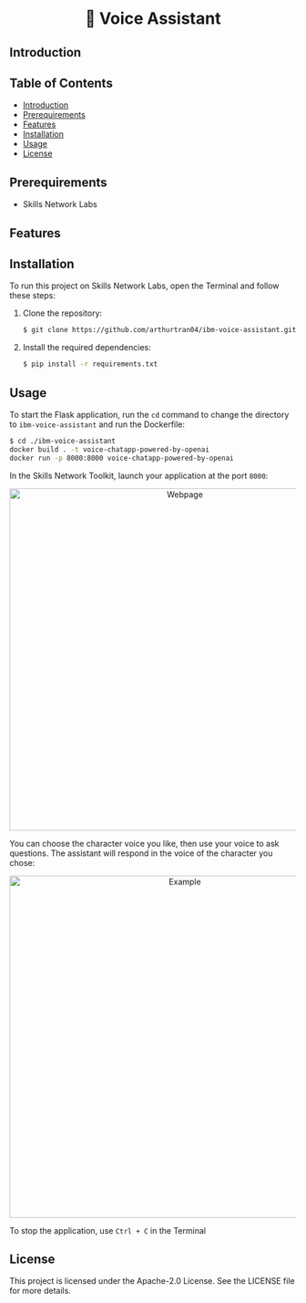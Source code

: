 <div align="center"><h1>🎤 Voice Assistant</h1></div>

## Introduction



## Table of Contents

- [Introduction](#introduction)
- [Prerequirements](#prerequirements)
- [Features](#features)
- [Installation](#installation)
- [Usage](#usage)
- [License](#license)

## Prerequirements

- Skills Network Labs

## Features



## Installation

To run this project on Skills Network Labs, open the Terminal and follow these steps:

1. Clone the repository:

    ```sh
    $ git clone https://github.com/arthurtran04/ibm-voice-assistant.git
    ```

2. Install the required dependencies:

    ```sh
    $ pip install -r requirements.txt
    ```

## Usage

To start the Flask application, run the `cd` command to change the directory to `ibm-voice-assistant` and run the Dockerfile:

   ```sh
   $ cd ./ibm-voice-assistant
   docker build . -t voice-chatapp-powered-by-openai
   docker run -p 8000:8000 voice-chatapp-powered-by-openai
   ```
In the Skills Network Toolkit, launch your application at the port `8000`:

<div align="center"><img width="600rem" alt="Webpage" src="https://github.com/user-attachments/assets/afaef88c-98fc-4c04-bf54-29f9cd4e2d91" /></div>

You can choose the character voice you like, then use your voice to ask questions. The assistant will respond in the voice of the character you chose:

<div align="center"><img width="600rem" alt="Example" src="https://github.com/user-attachments/assets/6fa5d8df-d5ca-4d17-969b-09fd847f5f39" /></div>

To stop the application, use `Ctrl + C` in the Terminal

## License

This project is licensed under the Apache-2.0 License. See the LICENSE file for more details.
